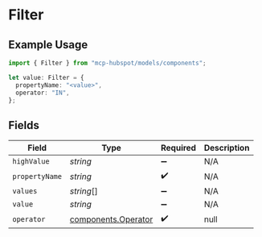 # Filter

## Example Usage

```typescript
import { Filter } from "mcp-hubspot/models/components";

let value: Filter = {
  propertyName: "<value>",
  operator: "IN",
};
```

## Fields

| Field                                                      | Type                                                       | Required                                                   | Description                                                |
| ---------------------------------------------------------- | ---------------------------------------------------------- | ---------------------------------------------------------- | ---------------------------------------------------------- |
| `highValue`                                                | *string*                                                   | :heavy_minus_sign:                                         | N/A                                                        |
| `propertyName`                                             | *string*                                                   | :heavy_check_mark:                                         | N/A                                                        |
| `values`                                                   | *string*[]                                                 | :heavy_minus_sign:                                         | N/A                                                        |
| `value`                                                    | *string*                                                   | :heavy_minus_sign:                                         | N/A                                                        |
| `operator`                                                 | [components.Operator](../../models/components/operator.md) | :heavy_check_mark:                                         | null                                                       |